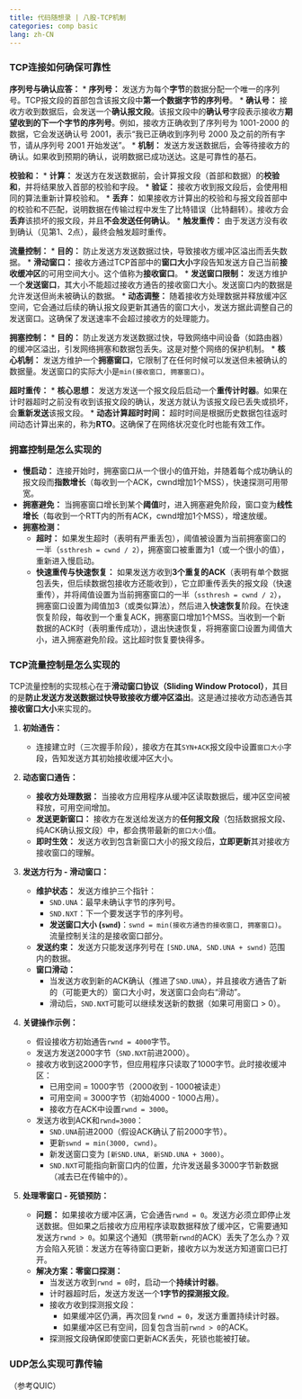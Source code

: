 ```yaml
---
title: 代码随想录 | 八股-TCP机制
categories: comp basic
lang: zh-CN
---
```


### TCP连接如何确保可靠性
**序列号与确认应答：**
    *   **序列号：** 发送方为每个**字节**的数据分配一个唯一的序列号。TCP报文段的首部包含该报文段中**第一个数据字节的序列号**。
    *   **确认号：** 接收方收到数据后，会发送一个**确认报文段**。该报文段中的**确认号**字段表示接收方**期望收到的下一个字节的序列号**。例如，接收方正确收到了序列号为 1001-2000 的数据，它会发送确认号 2001，表示“我已正确收到序列号 2000 及之前的所有字节，请从序列号 2001 开始发送”。
    *   **机制：** 发送方发送数据后，会等待接收方的确认。如果收到预期的确认，说明数据已成功送达。这是可靠性的基石。

**校验和：**
    *   **计算：** 发送方在发送数据前，会计算报文段（首部和数据）的**校验和**，并将结果放入首部的校验和字段。
    *   **验证：** 接收方收到报文段后，会使用相同的算法重新计算校验和。
    *   **丢弃：** 如果接收方计算出的校验和与报文段首部中的校验和不匹配，说明数据在传输过程中发生了比特错误（比特翻转）。接收方会**丢弃**该损坏的报文段，并且**不会发送任何确认**。
    *   **触发重传：** 由于发送方没有收到确认（见第1、2点），最终会触发超时重传。

**流量控制：**
    *   **目的：** 防止发送方发送数据过快，导致接收方缓冲区溢出而丢失数据。
    *   **滑动窗口：** 接收方通过TCP首部中的**窗口大小**字段告知发送方自己当前**接收缓冲区**的可用空间大小。这个值称为**接收窗口**。
    *   **发送窗口限制：** 发送方维护一个**发送窗口**，其大小不能超过接收方通告的接收窗口大小。发送窗口内的数据是允许发送但尚未被确认的数据。
    *   **动态调整：** 随着接收方处理数据并释放缓冲区空间，它会通过后续的确认报文段更新其通告的窗口大小，发送方据此调整自己的发送窗口。这确保了发送速率不会超过接收方的处理能力。

**拥塞控制：**
    *   **目的：** 防止发送方发送数据过快，导致网络中间设备（如路由器）的缓冲区溢出，引发网络拥塞和数据包丢失。这是对整个网络的保护机制。
    *   **核心机制：** 发送方维护一个**拥塞窗口**，它限制了在任何时候可以发送但未被确认的数据量。发送窗口的实际大小是`min(接收窗口, 拥塞窗口)`。

**超时重传：**
    *   **核心思想：** 发送方发送一个报文段后启动一个**重传计时器**。如果在计时器超时之前没有收到该报文段的确认，发送方就认为该报文段已丢失或损坏，会**重新发送**该报文段。
    *   **动态计算超时时间：** 超时时间是根据历史数据包往返时间动态计算出来的，称为**RTO**。这确保了在网络状况变化时也能有效工作。

### 拥塞控制是怎么实现的
*   **慢启动：** 连接开始时，拥塞窗口从一个很小的值开始，并随着每个成功确认的报文段而**指数增长**（每收到一个ACK，cwnd增加1个MSS），快速探测可用带宽。
*   **拥塞避免：** 当拥塞窗口增长到某个**阈值**时，进入拥塞避免阶段，窗口变为**线性增长**（每收到一个RTT内的所有ACK，cwnd增加1个MSS），增速放缓。
*   **拥塞检测：**
    *   **超时：** 如果发生超时（表明有严重丢包），阈值被设置为当前拥塞窗口的一半（`ssthresh = cwnd / 2`），拥塞窗口被重置为1（或一个很小的值），重新进入慢启动。
    *   **快速重传与快速恢复：** 如果发送方收到**3个重复的ACK**（表明有单个数据包丢失，但后续数据包接收方还能收到），它立即重传丢失的报文段（快速重传），并将阈值设置为当前拥塞窗口的一半（`ssthresh = cwnd / 2`），拥塞窗口设置为阈值加3（或类似算法），然后进入**快速恢复**阶段。在快速恢复阶段，每收到一个重复ACK，拥塞窗口增加1个MSS。当收到一个新数据的ACK时（表明重传成功），退出快速恢复，将拥塞窗口设置为阈值大小，进入拥塞避免阶段。这比超时恢复要快得多。

### TCP流量控制是怎么实现的
TCP流量控制的实现核心在于**滑动窗口协议（Sliding Window Protocol）**，其目的是**防止发送方发送数据过快导致接收方缓冲区溢出**。这是通过接收方动态通告其**接收窗口大小**来实现的。

1.  **初始通告：**
    *   连接建立时（三次握手阶段），接收方在其`SYN+ACK`报文段中设置`窗口大小`字段，告知发送方其初始接收缓冲区大小。

2.  **动态窗口通告：**
    *   **接收方处理数据：** 当接收方应用程序从缓冲区读取数据后，缓冲区空间被释放，可用空间增加。
    *   **发送更新窗口：** 接收方在发送给发送方的**任何报文段**（包括数据报文段、纯ACK确认报文段）中，都会携带最新的`窗口大小`值。
    *   **即时生效：** 发送方收到包含新窗口大小的报文段后，**立即更新**其对接收方接收窗口的理解。

3.  **发送方行为 - 滑动窗口：**
    *   **维护状态：** 发送方维护三个指针：
        *   `SND.UNA`：最早未确认字节的序列号。
        *   `SND.NXT`：下一个要发送字节的序列号。
        *   **发送窗口大小 (`swnd`)**：`swnd = min(接收方通告的接收窗口, 拥塞窗口)`。流量控制关注的是接收窗口部分。
    *   **发送约束：** 发送方只能发送序列号在 `[SND.UNA, SND.UNA + swnd)` 范围内的数据。
    *   **窗口滑动：**
        *   当发送方收到新的ACK确认（推进了`SND.UNA`），并且接收方通告了新的（可能更大的）窗口大小时，发送窗口会向右“滑动”。
        *   滑动后，`SND.NXT`可能可以继续发送新的数据（如果可用窗口 > 0）。

4.  **关键操作示例：**
    *   假设接收方初始通告`rwnd = 4000`字节。
    *   发送方发送2000字节（`SND.NXT`前进2000）。
    *   接收方收到这2000字节，但应用程序只读取了1000字节。此时接收缓冲区：
        *   已用空间 = 1000字节（2000收到 - 1000被读走）
        *   可用空间 = 3000字节（初始4000 - 1000占用）。
        *   接收方在ACK中设置`rwnd = 3000`。
    *   发送方收到ACK和`rwnd=3000`：
        *   `SND.UNA`前进2000（假设ACK确认了前2000字节）。
        *   更新`swnd = min(3000, cwnd)`。
        *   新发送窗口变为 `[新SND.UNA, 新SND.UNA + 3000)`。
        *   `SND.NXT`可能指向新窗口内的位置，允许发送最多3000字节新数据（减去已在传输中的）。

5.  **处理零窗口 - 死锁预防：**
    *   **问题：** 如果接收方缓冲区满，它会通告`rwnd = 0`。发送方必须立即停止发送数据。但如果之后接收方应用程序读取数据释放了缓冲区，它需要通知发送方`rwnd > 0`。如果这个通知（携带新`rwnd`的ACK）丢失了怎么办？双方会陷入死锁：发送方在等待窗口更新，接收方以为发送方知道窗口已打开。
    *   **解决方案：零窗口探测：**
        *   当发送方收到`rwnd = 0`时，启动一个**持续计时器**。
        *   计时器超时后，发送方发送一个**1字节的探测报文段**。
        *   接收方收到探测报文段：
            *   如果缓冲区仍满，再次回复`rwnd = 0`，发送方重置持续计时器。
            *   如果缓冲区已有空间，回复包含当前`rwnd > 0`的ACK。
        *   探测报文段确保即使窗口更新ACK丢失，死锁也能被打破。


### UDP怎么实现可靠传输
（参考QUIC）